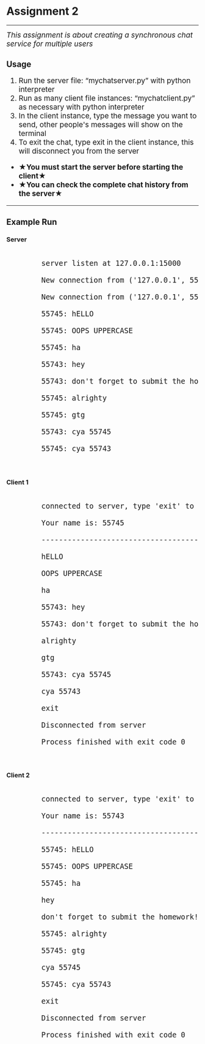 
<div>
    <h1>Assignment 2</h1>
    <hr>
    <i style = "font-size: 19px;">This assignment is about creating a synchronous chat service for multiple users</i>
</div>


<div>
    <h2>Usage</h2>
    <ol style = "font-size: 19px;">
        <li>Run the server file: “mychatserver.py” with python interpreter</li>  
        <li>Run as many client file instances: “mychatclient.py” as necessary with 
            python interpreter</li>
        <li>In the client instance, type the message you want to send, other people's
            messages will show on the terminal</li>
        <li>To exit the chat, type exit in the client instance, this will disconnect you from the server</li>
    </ol>
    <ul style = "font-size: 19px;">
        <li>&starf;<b>You must start the server before starting the client</b>&starf;</li>
        <li>&starf;<b>You can check the complete chat history from the server</b>&starf;</li>
    </ul>
</div>

<div>
    <hr>
    <h2>Example Run</h2>
    <h3>Server</h3>
    <pre style="font-size: 19px;"> 
        server listen at 127.0.0.1:15000<br>
        New connection from ('127.0.0.1', 55743)<br>
        New connection from ('127.0.0.1', 55745)<br>
        55745: hELLO<br>
        55745: OOPS UPPERCASE<br>
        55745: ha<br>
        55743: hey<br>
        55743: don't forget to submit the homework!<br>
        55745: alrighty<br>
        55745: gtg<br>
        55743: cya 55745<br>
        55745: cya 55743<br>
    </pre>
    <h3>Client 1</h3>
    <pre style="font-size: 19px;"> 
        connected to server, type 'exit' to quit<br>
        Your name is: 55745<br>
        ---------------------------------------------<br>
        hELLO<br>
        OOPS UPPERCASE<br>
        ha<br>
        55743: hey<br>
        55743: don't forget to submit the homework!<br>
        alrighty<br>
        gtg<br>
        55743: cya 55745<br>
        cya 55743<br>
        exit<br>
        Disconnected from server<br>
        Process finished with exit code 0<br>
    </pre>
    <h3>Client 2</h3>
    <pre style="font-size: 19px;"> 
        connected to server, type 'exit' to quit<br>
        Your name is: 55743<br>
        ---------------------------------------------<br>
        55745: hELLO<br>
        55745: OOPS UPPERCASE<br>
        55745: ha<br>
        hey<br>
        don't forget to submit the homework!<br>
        55745: alrighty<br>
        55745: gtg<br>
        cya 55745<br>
        55745: cya 55743<br>
        exit<br>
        Disconnected from server<br>
        Process finished with exit code 0<br>
    </pre>
</div>
